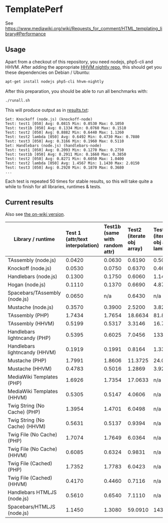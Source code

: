 TemplatePerf
============

See https://www.mediawiki.org/wiki/Requests_for_comment/HTML_templating_library#Performance

## Usage
Apart from a checkout of this repository, you need nodejs, php5-cli and HHVM. After adding the appropriate [HHVM nightly repo](http://hhvm.com/blog/3203/nightly-packages), this should get you these dependencies on Debian / Ubuntu:
```bash
apt-get install nodejs php5-cli hhvm-nightly
```
After this preparation, you should be able to run all benchmarks with:
```bash
./runall.sh
```
This will produce output as in
[results.txt](https://github.com/gwicke/TemplatePerf/blob/master/results.txt):

```
Set: Knockoff (node.js) (knockoff-node)
Test: test1 [050] Avg: 0.0815 Min: 0.0530 Max: 0.1050
Test: test1b [050] Avg: 0.1334 Min: 0.0760 Max: 0.1510
Test: test2 [050] Avg: 0.8882 Min: 0.6440 Max: 1.1260
Test: test2 lambda [050] Avg: 0.6492 Min: 0.4730 Max: 0.7880
Test: test3 [050] Avg: 0.3166 Min: 0.1960 Max: 0.5110
Set: Handlebars (node.js) (handlebars-node)
Test: test1 [050] Avg: 0.2093 Min: 0.1270 Max: 0.2750
Test: test1b [050] Avg: 0.2911 Min: 0.1660 Max: 0.3850
Test: test2 [050] Avg: 0.8271 Min: 0.6050 Max: 1.0400
Test: test2 lambda [050] Avg: 1.4567 Min: 1.1430 Max: 2.0150
Test: test3 [050] Avg: 0.2920 Min: 0.1870 Max: 0.3680
...
```

Each test is repeated 50 times for stable results, so this will take quite a
while to finish for all libraries, runtimes & tests.

## Current results
Also see [the on-wiki version](https://www.mediawiki.org/wiki/Requests_for_comment/HTML_templating_library#Performance).

Library / runtime | Test 1 (attr/text interpolation) | Test1b (same with random attr) | Test2 (iterate obj array) | Test2 (iterate obj array, lambda) | Test3 (iterate item array)
|-----|:------|:--------|:-------|:--------|:----------|
|TAssembly (node.js) | 0.0420 | 0.0630 | 0.6190 | 0.5010 | 0.1860
|Knockoff (node.js) | 0.0530 | 0.0750 | 0.6370 | 0.4690 | 0.1970
|Handlebars (node.js) | 0.1300 | 0.1750 | 0.6060 | 1.1450 | 0.1870
|Hogan (node.js) | 0.1110 | 0.1370 | 0.6690 | 4.8780 | 0.6770
|Spacebars/TAssembly (node.js) | 0.0650 | n/a | 0.6430 | n/a | n/a
|Mustache (node.js) | 0.3570 | 0.3900 | 2.5200 | 3.8260 | 0.8830
|TAssembly (PHP) | 1.7434 | 1.7654 | 18.6634 | 81.8341 | 12.3270
|TAssembly (HHVM) | 0.5199 | 0.5317 | 3.3146 | 16.7471 | 2.1257
|Handlebars lightncandy (PHP) | 0.5395 | 0.6025 | 7.0456 | 133.2025 | 3.9837
|Handlebars lightncandy (HHVM) | 0.1919 | 0.1991 | 0.8164 | 1.3319 | 0.5254
|Mustache (PHP) | 1.7991 | 1.8606 | 11.3725 | 24.0264 | 3.6850
|Mustache (HHVM) | 0.4783 | 0.5016 | 1.2869 | 3.9279 | 0.6229
|MediaWiki Templates (PHP) | 1.6926 | 1.7354 | 17.0633 | n/a | 7.4075
|MediaWiki Templates (HHVM) | 0.5305 | 0.5147 | 4.0606 | n/a | 1.9745
|Twig String (No Cache) (PHP) | 1.3954 | 1.4701 | 6.0498 | n/a | 3.6746
|Twig String (No Cache) (HHVM) | 0.5631 | 0.5137 | 0.9394 | n/a | 0.6560
|Twig File (No Cache) (PHP) | 1.7074 | 1.7649 | 6.0364 | n/a | 3.6477
|Twig File (No Cache) (HHVM) | 0.6085 | 0.6324 | 0.9831 | n/a | 0.8150
|Twig File (Cached) (PHP) | 1.7352 | 1.7783 | 6.0423 | n/a | 3.6068
|Twig File (Cached) (HHVM) | 0.4170 | 0.4460 | 0.7116 | n/a | 0.4475
|Handlebars HTMLJS (node.js) | 0.5610 | 0.6540 | 7.1110 | n/a | 2.9330
|Spacebars/HTMLJS (node.js) | 1.1450 | 1.3080 | 59.0910 | 143.3680 | 42.2020

